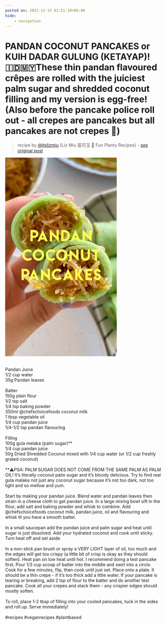 ```yaml
---
posted on: 2022-12-15 01:51:10+00:00
hide:
    - navigation
---
```


# PANDAN COCONUT PANCAKES or KUIH DADAR GULUNG (KETAYAP)! 🇮🇩🇲🇾These thin pandan flavoured crêpes are rolled with the juiciest palm sugar and shredded coconut filling and my version is egg-free! (Also before the pancake police roll out - all crepes are pancakes but all pancakes are not crepes 🫡) 

> recipe by [@itslizmiu](https://www.instagram.com/itslizmiu/) 
(Liz Miu 苗可玉 🍜 Fun Planty Recipes) - [see original post](https://instagram.com/p/CmK7Y5uAQR6)

![](../img/itslizmiu_15-12-2022_0112.png)

\
Pandan Juice\
1/2 cup water\
35g Pandan leaves \
\
Batter\
150g plain flour\
1/2 tsp salt\
1/4 tsp baking powder\
350ml @chefschoicefoods coconut milk\
1 tbsp vegetable oil\
1/4 cup pandan juice\
1/4-1/2 tsp pandan flavouring\
\
Filling\
100g gula melaka (palm sugar)**\
1/4 cup pandan juice\
50g Dried Shredded Coconut mixed with 1/4 cup water (or 1/2 cup freshly grated coconut)\
\
**⚠️PSA: PALM SUGAR DOES NOT COME FROM THE SAME PALM AS PALM OIL! It’s literally coconut palm sugar and it’s bloody delicious. Try to find real gula malaka not just any coconut sugar because it’s not too dark, not too light and so mellow and yum. \
\
Start by making your pandan juice. Blend water and pandan leaves then strain in a cheese cloth to get pandan juice. In a large mixing bowl sift in the flour, add salt and baking powder and whisk to combine. Add @chefschoicefoods coconut milk, pandan juice, oil and flavouring and whisk til you have a smooth batter.\
\
In a small saucepan add the pandan juice and palm sugar and heat until sugar is just dissolved. Add your hydrated coconut and cook until sticky. Turn heat off and set aside\
\
In a non-stick pan brush or spray a VERY LIGHT layer of oil, too much and the edges will get too crispy (a little bit of crisp is okay as they should soften). Heat pan on low heat until hot. I recommend doing a test pancake first. Pour 1/3 cup scoop of batter into the middle and swirl into a circle. Cook for a few minutes, flip, then cook until just set. Place onto a plate. It should be a thin crepe - if it’s too thick add a little water. If your pancake is tearing or breaking, add 2 tsp of flour to the batter and do another test pancake. Cook all your crepes and stack them - any crispier edges should mostly soften. \
\
To roll, place 1-2 tbsp of filling into your cooled pancakes, tuck in the sides and roll up. Serve immediately! \
\
\#recipes \#veganrecipes \#plantbased 